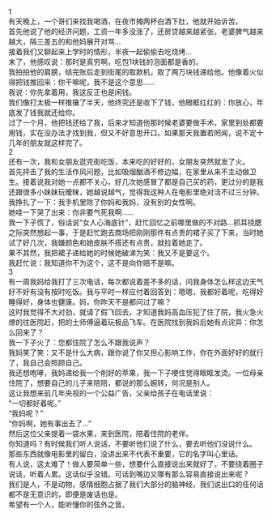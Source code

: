 1  
有天晚上，一个哥们来找我喝酒，在夜市摊两杯白酒下肚，他就开始诉苦。  
首先他说了他的经济问题，工资一年多没涨了，还房贷越来越紧张，老婆脾气越来越大，隔三差五的和他妈展开对骂…  
接着我们又聊起来上学时的情形，半夜一起偷偷去吃烧烤...  
末了，他感叹说：那时是真穷啊，吃包1块钱的泡面都是香的。  
我拍拍他的肩膀，结完账后走到街尾的取款机，取了两万块钱递给他。他像着火似得把钱推回来：你干嘛呢，我不是这个意思……  
我说：你先拿着用，我这反正也是闲钱。  
我们像打太极一样推攘了半天，他终究还是收下了钱，他眼眶红红的：你放心，年底发了钱我就还给你。  
过了一个月，他把钱还给了我，后来才知道他那时候老婆要做手术，家里到处都要用钱，实在没办法才找到我，但又不好意思开口。如果那天我置若罔闻，说不定十几年的朋友就这样完了。  
2  
还有一次，我和女朋友逛完街吃饭，本来吃的好好的，女朋友突然就发了火。  
首先抨击了我的生活作风问题，比如吸烟酗酒不修边幅，在家里从来不主动做卫生。接着说我对她一点都不关心，好几次她感冒了都是自己买的药，更过分的是我还跟很多小妹妹玩暧昧，她越说越气，觉得我这种人在电影里绝对活不过三分钟。  
我挣扎了一下：我手机里除了你妈和我妈，没有别的女性啊。  
她哇一下哭了出来：你非要气死我啊……  
我一下子慌了，俗话说“女人心海底针”，赶忙回忆之前哪里做的不对路...抓耳挠腮之际突然想起一事，于是赶忙跑去商场把刚刚那件有点贵的裙子买了下来，当时她试了好几次，我嫌颜色和她皮肤不搭还有点贵，就拉着她走了。  
果不其然，我把裙子递给她的时候她破涕为笑：我又不是要这个。  
我赶忙说：我知道你不为这个，这不是向你赔不是嘛。  
3  
有一周我妈给我打了三次电话，每次都说着差不多的话，问我身体怎么样这边天气好不好有没有按时吃饭。我与平时一样应付着回答到：嗯嗯，我都好着呢，吃得好睡得好，身体也健康。妈，你昨天不是都问过了嘛？  
这时我觉得不大对劲，就请了假飞回去，才知道我妈高血压犯了住了院，我火急火燎的往医院赶，把的士师傅逼着玩极品飞车。在医院找到我妈后她有点诧异：你怎么回来了？  
我一下子火了：您都住院了怎么不跟我说声？  
我妈笑了笑：又不是什么大病，跟你说了你又担心影响工作，你在外面好好的就行了，我自己会照顾自己。  
我还想咆哮，我妈递给我一个削好的苹果，我一下子哽住觉得眼眶发烫。一位母亲住院了，想要自己的儿子来陪陪，都说的那么婉转，何况是别人。  
这让我想来前几年央视的一个公益广告，父亲给孩子在电话里说：  
“一切都好着呢。”  
“我妈呢？”  
“你妈啊，她有事出去了...”  
然后这位父亲提着一袋水果，来到医院，陪着住院的老伴。  
你知道吗？有时候我们听人说话，不要听他们说了什么，要去听他们没说什么。  
那些东西就像电影里的留白，没讲出来不代表不重要，它的名字叫心里话。  
有人说，这太难了！做人要简单一些，想要什么直接说出来就好了，不要绕着圈子说话，听着人累。这话似乎没错。可话到嘴边又哪有那么容易直接说出来呢？  
我们是人，不是动物，感情细胞占据了我们大部分的脑神经，我们说出口的任何话都不是无意识的，即便是废话也是。  
希望有一个人，能听懂你的弦外之音。